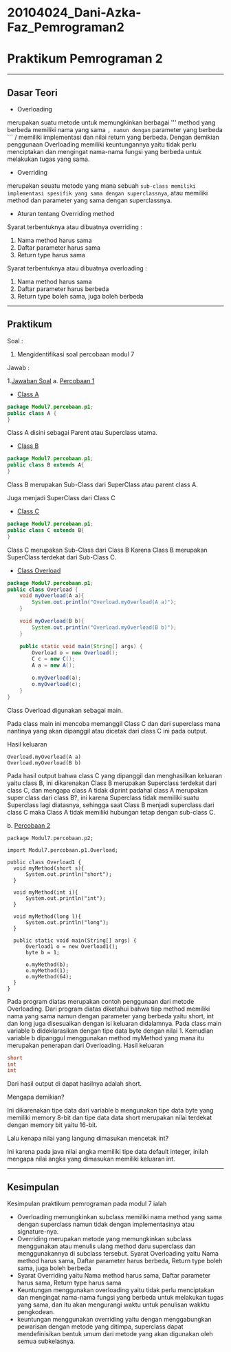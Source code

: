 # 20104024_Dani-Azka-Faz_Pemrograman2
# Praktikum Pemrograman 2 

<hr>

## Dasar Teori

* Overloading
 
 merupakan suatu metode untuk memungkinkan berbagai ''' method yang berbeda memiliki nama yang sama ``` , namun dengan ``` parameter yang berbeda ``` / memiliki implementasi dan nilai return yang berbeda. Dengan demikian penggunaan Overloading memiliki keuntungannya yaitu tidak perlu menciptakan dan mengingat nama-nama fungsi yang berbeda untuk melakukan tugas yang sama.

* Overriding
 
merupakan seuatu metode yang mana sebuah ``` sub-class memiliki implementasi spesifik yang sama dengan superclassnya ```, atau memiliki method dan parameter yang sama dengan superclassnya.

* Aturan tentang Overriding method
  
Syarat terbentuknya atau dibuatnya overriding :

1. Nama method harus sama
2. Daftar parameter harus sama
3. Return type harus sama

Syarat terbentuknya atau dibuatnya overloading :

1. Nama method harus sama
2. Daftar parameter harus berbeda
3. Return type boleh sama, juga boleh berbeda

<hr>

## Praktikum
Soal : 

1. Mengidentifikasi soal percobaan modul 7

Jawab : 

1.[Jawaban Soal](https://github.com/DaniAFZ/20104024_Dani-Azka-Faz_Pemrograman2/tree/Modul7/src/com/Dani/PBO/Modul7/Percobaan)
a. [Percobaan 1](https://github.com/DaniAFZ/20104024_Dani-Azka-Faz_Pemrograman2/tree/Modul7/src/com/Dani/PBO/Modul7/Percobaan/p1)
* [Class A](https://github.com/DaniAFZ/20104024_Dani-Azka-Faz_Pemrograman2/blob/Modul7/src/com/Dani/PBO/Modul7/Percobaan/p1/A.java)
```Java
package Modul7.percobaan.p1;
public class A {
}
```

Class A disini sebagai Parent atau Superclass utama.

* [Class B](https://github.com/DaniAFZ/20104024_Dani-Azka-Faz_Pemrograman2/blob/Modul7/src/com/Dani/PBO/Modul7/Percobaan/p1/B.java)
```Java
package Modul7.percobaan.p1;
public class B extends A{
}
```

Class B merupakan Sub-Class dari SuperClass atau parent class A.

Juga menjadi SuperClass dari Class C

* [Class C](https://github.com/DaniAFZ/20104024_Dani-Azka-Faz_Pemrograman2/blob/Modul7/src/com/Dani/PBO/Modul7/Percobaan/p1/C.java)
```Java
package Modul7.percobaan.p1;
public class C extends B{
}
```
Class C merupakan Sub-Class dari Class B Karena Class B merupakan SuperClass terdekat dari Sub-Class C.

* [Class Overload](https://github.com/DaniAFZ/20104024_Dani-Azka-Faz_Pemrograman2/blob/Modul7/src/com/Dani/PBO/Modul7/Percobaan/p1/Overload.java)
```Java
package Modul7.percobaan.p1;
public class Overload {
    void myOverload(A a){
        System.out.println("Overload.myOverload(A a)");
    }

    void myOverload(B b){
        System.out.println("Overload.myOverload(B b)");
    }

    public static void main(String[] args) {
        Overload o = new Overload();
        C c = new C();
        A a = new A();

        o.myOverload(a);
        o.myOverload(c);
    }
}
```

Class Overload digunakan sebagai main.

Pada class main ini mencoba memanggil Class C dan dari superclass mana nantinya yang akan dipanggil atau dicetak dari class C ini pada output.

Hasil keluaran
```
Overload.myOverload(A a)
Overload.myOverload(B b)
```
Pada hasil output bahwa class C yang dipanggil dan menghasilkan keluaran yaitu class B, ini dikarenakan Class B merupakan Superclass terdekat dari class C, dan mengapa class A tidak diprint padahal class A merupakan super class dari class B?, ini karena Superclass tidak memiliki suatu Superclass lagi diatasnya, sehingga saat Class B menjadi superclass dari class C maka Class A tidak memiliki hubungan tetap dengan sub-class C.

b. [Percobaan 2](https://github.com/DaniAFZ/20104024_Dani-Azka-Faz_Pemrograman2/tree/Modul7/src/com/Dani/PBO/Modul7/Percobaan/p2)
```
package Modul7.percobaan.p2;

import Modul7.percobaan.p1.Overload;

public class Overload1 {
  void myMethod(short s){
      System.out.println("short");
  }

  void myMethod(int i){
      System.out.println("int");
  }

  void myMethod(long l){
      System.out.println("long");
  }

  public static void main(String[] args) {
      Overload1 o = new Overload1();
      byte b = 1;

      o.myMethod(b);
      o.myMethod(1);
      o.myMethod(64);
  }
}
```
Pada program diatas merupakan contoh penggunaan dari metode Overloading. Dari program diatas diketahui bahwa tiap method memiliki nama yang sama namun dengan parameter yang berbeda yaitu short, int dan long juga disesuaikan dengan isi keluaran didalamnya. Pada class main variable b dideklarasikan dengan tipe data byte dengan nilai 1. Kemudian variable b dipanggul menggunakan method myMethod yang mana itu merupakan penerapan dari Overloading. Hasil keluaran
```Java
short
int
int
```

Dari hasil output di dapat hasilnya adalah short.

Mengapa demikian?

Ini dikarenakan tipe data dari variable b mengunakan tipe data byte yang memiliki memory 8-bit dan tipe data data short merupakan nilai terdekat dengan memory bit yaitu 16-bit.

Lalu kenapa nilai yang langung dimasukan mencetak int?

Ini karena pada java nilai angka memiliki tipe data default integer, inilah mengapa nilai angka yang dimasukan memiliki keluaran int.

<hr>

## Kesimpulan
Kesimpulan praktikum pemrograman pada modul 7 ialah 
- Overloading memungkinkan subclass memiliki nama method yang sama dengan superclass namun tidak dengan implementasinya atau signature-nya.
- Overriding merupakan metode yang memungkinkan subclass menggunakan atau menulis ulang method daru superclass dan menggunakannya di subclass tersebut.
Syarat Overloading yaitu Nama method harus sama, Daftar parameter harus berbeda, Return type boleh sama, juga boleh berbeda
- Syarat Overriding yaitu Nama method harus sama, Daftar parameter harus sama, Return type harus sama
- Keuntungan menggunakan overloading yaitu tidak perlu menciptakan dan mengingat nama-nama fungsi yang berbeda untuk melakukan tugas yang sama, dan itu akan mengurangi waktu untuk penulisan wakktu pengkodean.
- keuntungan menggunakan overriding yaitu dengan menggabungkan pewarisan dengan metode yang ditimpa, superclass dapat mendefinisikan bentuk umum dari metode yang akan digunakan oleh semua subkelasnya.
